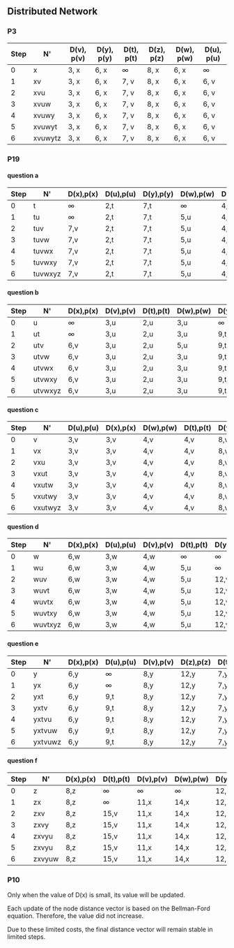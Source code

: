 ## Distributed Network

### P3

Step | N'      | D(v), p(v) | D(y), p(y) | D(t), p(t) | D(z), p(z) | D(w),  p(w) | D(u), p(u)
---- | ------- | ---------- | ---------- | ---------- | ---------- | ----------- | ----------
0    | x       | 3, x       | 6, x       | ∞          | 8, x       | 6, x        | ∞
1    | xv      | 3, x       | 6, x       | 7, v       | 8, x       | 6, x        | 6, v
2    | xvu     | 3, x       | 6, x       | 7, v       | 8, x       | 6, x        | 6, v
3    | xvuw    | 3, x       | 6, x       | 7, v       | 8, x       | 6, x        | 6, v
4    | xvuwy   | 3, x       | 6, x       | 7, v       | 8, x       | 6, x        | 6, v
5    | xvuwyt  | 3, x       | 6, x       | 7, v       | 8, x       | 6, x        | 6, v
6    | xvuwytz | 3, x       | 6, x       | 7, v       | 8, x       | 6, x        | 6, v

### P19

#### question a

Step | N'      | D(x),p(x) | D(u),p(u) | D(y),p(y) | D(w),p(w) | D(v),p(v) | D(z),p(z)
---- | ------- | --------- | --------- | --------- | --------- | --------- | ---------
0    | t       | ∞         | 2,t       | 7,t       | ∞         | 4,t       | ∞
1    | tu      | ∞         | 2,t       | 7,t       | 5,u       | 4,t       | ∞
2    | tuv     | 7,v       | 2,t       | 7,t       | 5,u       | 4,t       | ∞
3    | tuvw    | 7,v       | 2,t       | 7,t       | 5,u       | 4,t       | ∞
4    | tuvwx   | 7,v       | 2,t       | 7,t       | 5,u       | 4,t       | 15,x
5    | tuvwxy  | 7,v       | 2,t       | 7,t       | 5,u       | 4,t       | 15,x
6    | tuvwxyz | 7,v       | 2,t       | 7,t       | 5,u       | 4,t       | 15,x

#### question b

Step | N'      | D(x),p(x) | D(v),p(v) | D(t),p(t) | D(w),p(w) | D(y),p(y) | D(z),p(z)
---- | ------- | --------- | --------- | --------- | --------- | --------- | ---------
0    | u       | ∞         | 3,u       | 2,u       | 3,u       | ∞         | ∞
1    | ut      | ∞         | 3,u       | 2,u       | 3,u       | 9,t       | ∞
2    | utv     | 6,v       | 3,u       | 2,u       | 5,u       | 9,t       | ∞
3    | utvw    | 6,v       | 3,u       | 2,u       | 3,u       | 9,t       | ∞
4    | utvwx   | 6,v       | 3,u       | 2,u       | 3,u       | 9,t       | 14,x
5    | utvwxy  | 6,v       | 3,u       | 2,u       | 3,u       | 9,t       | 14,x
6    | utvwxyz | 6,v       | 3,u       | 2,u       | 3,u       | 9,t       | 14,x

#### question c

Step | N'      | D(u),p(u) | D(x),p(x) | D(w),p(w) | D(t),p(t) | D(y),p(y) | D(z),p(z)
---- | ------- | --------- | --------- | --------- | --------- | --------- | ---------
0    | v       | 3,v       | 3,v       | 4,v       | 4,v       | 8,v       | ∞
1    | vx      | 3,v       | 3,v       | 4,v       | 4,v       | 8,v       | 11,x
2    | vxu     | 3,v       | 3,v       | 4,v       | 4,v       | 8,v       | 11,x
3    | vxut    | 3,v       | 3,v       | 4,v       | 4,v       | 8,v       | 11,x
4    | vxutw   | 3,v       | 3,v       | 4,v       | 4,v       | 8,v       | 11,x
5    | vxutwy  | 3,v       | 3,v       | 4,v       | 4,v       | 8,v       | 11,x
6    | vxutwyz | 3,v       | 3,v       | 4,v       | 4,v       | 8,v       | 11,x

#### question d

Step | N'      | D(x),p(x) | D(u),p(u) | D(v),p(v) | D(t),p(t) | D(y),p(y) | D(z),p(z)
---- | ------- | --------- | --------- | --------- | --------- | --------- | ---------
0    | w       | 6,w       | 3,w       | 4,w       | ∞         | ∞         | ∞
1    | wu      | 6,w       | 3,w       | 4,w       | 5,u       | ∞         | ∞
2    | wuv     | 6,w       | 3,w       | 4,w       | 5,u       | 12,v      | ∞
3    | wuvt    | 6,w       | 3,w       | 4,w       | 5,u       | 12,v      | ∞
4    | wuvtx   | 6,w       | 3,w       | 4,w       | 5,u       | 12,v      | 14,x
5    | wuvtxy  | 6,w       | 3,w       | 4,w       | 5,u       | 12,v      | 14,x
6    | wuvtxyz | 6,w       | 3,w       | 4,w       | 5,u       | 12,v      | 14,x

#### question e

Step | N'      | D(x),p(x) | D(u),p(u) | D(v),p(v) | D(z),p(z) | D(t),p(t) | D(w),p(w)
---- | ------- | --------- | --------- | --------- | --------- | --------- | ---------
0    | y       | 6,y       | ∞         | 8,y       | 12,y      | 7,y       | ∞
1    | yx      | 6,y       | ∞         | 8,y       | 12,y      | 7,y       | 12,x
2    | yxt     | 6,y       | 9,t       | 8,y       | 12,y      | 7,y       | 12,x
3    | yxtv    | 6,y       | 9,t       | 8,y       | 12,y      | 7,y       | 12,x
4    | yxtvu   | 6,y       | 9,t       | 8,y       | 12,y      | 7,y       | 12,x
5    | yxtvuw  | 6,y       | 9,t       | 8,y       | 12,y      | 7,y       | 12,x
6    | yxtvuwz | 6,y       | 9,t       | 8,y       | 12,y      | 7,y       | 12,x

#### question f

Step | N'      | D(x),p(x) | D(t),p(t) | D(v),p(v) | D(w),p(w) | D(y),p(y) | D(u),p(u)
---- | ------- | --------- | --------- | --------- | --------- | --------- | ---------
0    | z       | 8,z       | ∞         | ∞         | ∞         | 12,z      | ∞
1    | zx      | 8,z       | ∞         | 11,x      | 14,x      | 12,z      | ∞
2    | zxv     | 8,z       | 15,v      | 11,x      | 14,x      | 12,z      | 14,v
3    | zxvy    | 8,z       | 15,v      | 11,x      | 14,x      | 12,z      | 14,v
4    | zxvyu   | 8,z       | 15,v      | 11,x      | 14,x      | 12,z      | 14,v
5    | zxvyu   | 8,z       | 15,v      | 11,x      | 14,x      | 12,z      | 14,v
6    | zxvyuw  | 8,z       | 15,v      | 11,x      | 14,x      | 12,z      | 14,v

### P10

Only when the value of D(x) is small, its value will be updated.

Each update of the node distance vector is based on the Bellman-Ford equation. Therefore, the value did not increase.

Due to these limited costs, the final distance vector will remain stable in limited steps.